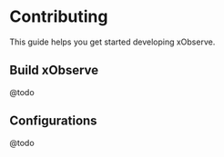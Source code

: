 # Contributing

This guide helps you get started developing xObserve.

## Build xObserve

@todo

## Configurations

@todo